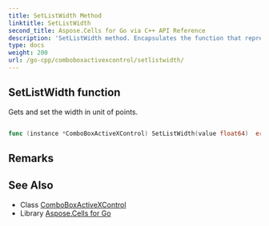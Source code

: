 ```yaml
---
title: SetListWidth Method 
linktitle: SetListWidth
second_title: Aspose.Cells for Go via C++ API Reference
description: 'SetListWidth method. Encapsulates the function that represents setlistwidth in Go.'
type: docs
weight: 200
url: /go-cpp/comboboxactivexcontrol/setlistwidth/
---
```


## SetListWidth function

Gets and set the width in unit of points.

```go

func (instance *ComboBoxActiveXControl) SetListWidth(value float64)  error

```

## Remarks


## See Also

* Class [ComboBoxActiveXControl](../)
* Library [Aspose.Cells for Go](../../)
